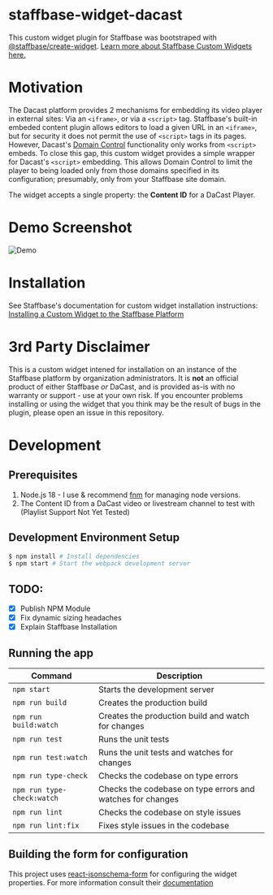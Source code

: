 # staffbase-widget-dacast
This custom widget plugin for Staffbase was bootstraped with [@staffbase/create-widget](https://www.npmjs.com/package/@staffbase/create-widget). [Learn more about Staffbase Custom Widgets here.](https://developers.staffbase.com/frameworks/customwidget-development/#custom-widget-development)

# Motivation
The Dacast platform provides 2 mechanisms for embedding its video player in external sites: Via an `<iframe>`, or via a `<script>` tag. Staffbase's built-in embeded content plugin allows editors to load a given URL in an `<iframe>`, but for security it does not permit the use of `<script>` tags in its pages. However, Dacast's [Domain Control](https://www.dacast.com/support/knowledgebase/embedded-video-players) functionality only works from `<script>` embeds. To close this gap, this custom widget provides a simple wrapper for Dacast's `<script>` embedding. This allows Domain Control to limit the player to being loaded only from those domains specified in its configuration; presumably, only from your Staffbase site domain.

The widget accepts a single property: the **Content ID** for a DaCast Player.

# Demo Screenshot
![Demo](resources/demo.png)

# Installation
See Staffbase's documentation for custom widget installation instructions:
[Installing a Custom Widget to the Staffbase Platform](https://support.staffbase.com/hc/en-us/articles/360021196079-Installing-a-Custom-Widget-to-the-Staffbase-Platform)

# 3rd Party Disclaimer
This is a custom widget intened for installation on an instance of the Staffbase platform by organization administrators. It is **not** an official product of either Staffbase *or* DaCast, and is provided as-is with no warranty or support - use at your own risk. If you encounter problems installing or using the widget that you think may be the result of bugs in the plugin, please open an issue in this repository.

# Development
## Prerequisites
1. Node.js 18 - I use & recommend [fnm](https://github.com/Schniz/fnm) for managing node versions.
2. The Content ID from a DaCast video or livestream channel to test with (Playlist Support Not Yet Tested)

## Development Environment Setup
```bash
$ npm install # Install dependencies
$ npm start # Start the webpack development server
```

## TODO:
- [X] Publish NPM Module
- [X] Fix dynamic sizing headaches
- [X] Explain Staffbase Installation

## Running the app

| Command | Description |
|---|---|
| `npm start` | Starts the development server |
| `npm run build` | Creates the production build |
| `npm run build:watch` | Creates the production build and watch for changes |
| `npm run test` | Runs the unit tests |
| `npm run test:watch` | Runs the unit tests and watches for changes |
| `npm run type-check` | Checks the codebase on type errors |
| `npm run type-check:watch` | Checks the codebase on type errors and watches for changes |
| `npm run lint` | Checks the codebase on style issues |
| `npm run lint:fix` | Fixes style issues in the codebase |


## Building the form for configuration

This project uses [react-jsonschema-form](https://rjsf-team.github.io/react-jsonschema-form/) for configuring the widget properties. For more information consult their [documentation](https://rjsf-team.github.io/react-jsonschema-form/docs/)
